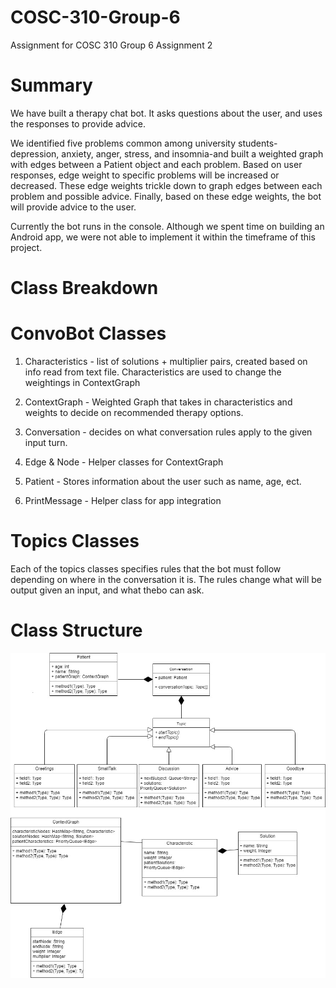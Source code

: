 # COSC-310-Group-6
Assignment for COSC 310 Group 6 Assignment 2

# Summary
We have built a therapy chat bot. It asks questions about the user, and uses the responses to provide advice.

We identified five problems common among university students-depression, anxiety, anger, stress, and insomnia-and built a weighted graph with edges between a Patient object and each problem. Based on user responses, edge weight to specific problems will be increased or decreased. These edge weights trickle down to graph edges between each problem and possible advice. Finally, based on these edge weights, the bot will provide advice to the user.

Currently the bot runs in the console. Although we spent time on building an Android app, we were not able to implement it within the timeframe of this project.

# Class Breakdown

# ConvoBot Classes
1) Characteristics - list of solutions  + multiplier pairs, created based on info read from text file. Characteristics are used to change the weightings in ContextGraph

2) ContextGraph - Weighted Graph that takes in characteristics and weights to decide on recommended therapy options.

3) Conversation - decides on what conversation rules apply to the given input turn.

4) Edge & Node - Helper classes for ContextGraph

5) Patient - Stores information about the user such as name, age, ect.

6) PrintMessage - Helper class for app integration

# Topics Classes
 Each of the topics classes specifies rules that the bot must follow depending on where in the conversation it is. The rules change what will be output given an input, and what thebo can ask.   


# Class Structure

![UML diagram](https://github.com/hmehain/COSC-310-Group-6/blob/master/chatbot%20UML%202.jpg)


